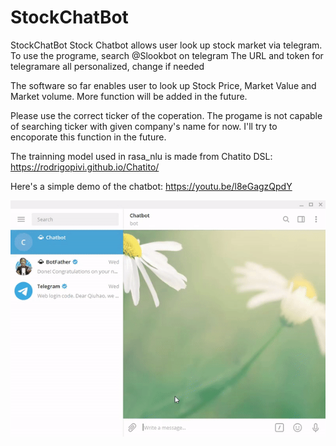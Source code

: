 # StockChatBot

StockChatBot Stock Chatbot allows user look up stock market via telegram. To use the programe, search @Slookbot on telegram The URL and token for telegramare all personalized, change if needed

The software so far enables user to look up Stock Price, Market Value and Market volume. More function will be added in the future.

Please use the correct ticker of the coperation. The progame is not capable of searching ticker with given company's name for now. I'll try to encoporate this function in the future.

The trainning model used in rasa_nlu is made from Chatito DSL: https://rodrigopivi.github.io/Chatito/

Here's a simple demo of the chatbot: https://youtu.be/l8eGagzQpdY

![demo](demo.gif)

